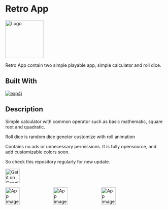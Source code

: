 # Retro App
<img alt="Logo" src="https://github.com/rizfa-is/myPict/blob/master/retroappicon%404x.png" width="120" />

Retro App contain two simple playable app, simple calculator and roll dice.

## Built With

[![exp4j](https://img.shields.io/badge/exp4j-v.0.4.8-red?style=rounded-square)](https://www.objecthunter.net/exp4j/)

## Description

Simple calculator with common operator such as basic mathematic, square root and quadratic.

Roll dice is random dice genetor customize with roll animation

Contains no ads or unnecessary permissions. It is fully opensource, and add customizable colors soon.

So check this repository regularly for new update.

<a href='https://drive.google.com/file/d/13YqFXq4gDCJCkKXAiiaUZr5OFvXaZIGt/view?usp=sharing'> <img src='https://github.com/rizfa-is/myPict/blob/master/logo_lockup_drive_icon_horizontal.png' alt='Get it on Google Drive' height=45 ></a>

<div style="display:flex;">
<img alt="App image" src="https://github.com/rizfa-is/myPict/blob/master/device-2020-12-14-080948.png" width="30%">
<img alt="App image" src="https://github.com/rizfa-is/myPict/blob/master/device-2020-12-14-0810532.png" width="30%">
<img alt="App image" src="https://github.com/rizfa-is/myPict/blob/master/device-2020-12-14-081131.png" width="30%">
</div>

